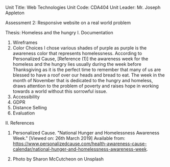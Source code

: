 Unit Title: Web Technologies
Unit Code: CDA404
Unit Leader: Mr. Joseph Appleton

Assessment 2: Responsive website on a real world problem 

Thesis: Homeless and the hungry
 I. Documentation
   
   1. Wireframes
   2. Color Choices
        I chose various shades of purple as purple is the awareness color that represents homelessness. According to Personalized Cause, [Reference (1)] the awareness week for the homeless and the hungry lies usually during the week before Thanksgiving as it is the perfect time to remember that many of us are blessed to have a roof over our heads and bread to eat. The week in the month of November that is dedicated to the hungry and homeless, draws attention to the problem of poverty and raises hope in working towards a world without this sorrowful issue.
   3. Accessibility 
   4. GDPR
   5. Distance Selling
   6. Evaluation


II. References 

   1. Personalized Cause. "National Hunger and Homelessness Awareness Week." [Viewed on: 26th March 2019] Available from: https://www.personalizedcause.com/health-awareness-cause-calendar/national-hunger-and-homelessness-awareness-week. 

   2. Photo by Sharon McCutcheon on Unsplash
